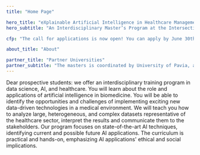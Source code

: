 ```yaml
---
title: "Home Page"

hero_title: "eXplainable Artificial Intelligence in Healthcare Management"
hero_subtitle: "An Interdisciplinary Master’s Program at the Intersection of AI and Health Care"

cfp: "The call for applications is now open! You can apply by June 30th 2022."

about_title: "About"

partner_title: "Partner Universities"
partner_subtitle: "The masters is coordinated by University of Pavia, and involves world-renown experts from leading explainable AI institutions in Europe"
---
```


Dear prospective students: we offer an interdisciplinary training program in data science, AI, and healthcare. You will learn about the role and applications of artificial intelligence in biomedicine. You will be able to identify the opportunities and challenges of implementing exciting new data-driven technologies in a medical environment. We will teach you how to analyze large, heterogeneous, and complex datasets representative of the healthcare sector, interpret the results and communicate them to the stakeholders. Our program focuses on state-of-the-art AI techniques, identifying current and possible future AI applications. The curriculum is practical and hands-on, emphasizing AI applications' ethical and social implications. 